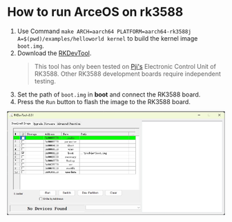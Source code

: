 # How to run ArceOS on rk3588

1. Use Command `make ARCH=aarch64 PLATFORM=aarch64-rk3588j A=$(pwd)/examples/helloworld kernel` to build the kernel image `boot.img`.
2. Download the [RKDevTool](https://download.t-firefly.com/product/Board/RK3588/Tool/Window/RKDevTool_Release_v3.31.zip). 
    >This tool has only been tested on [Pji's](https://www.pji.net.cn/) Electronic Control Unit of RK3588. Other RK3588 development boards require independent testing.
3. Set the path of `boot.img` in **boot** and connect the RK3588 board.
4. Press the `Run` button to flash the image to the RK3588 board.

![RKDevTool](./figures/RKDevTool3.3.png)